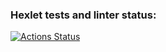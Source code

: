 ### Hexlet tests and linter status:
[![Actions Status](https://github.com/ava239/php-oop-project-lvl1/workflows/hexlet-check/badge.svg)](https://github.com/ava239/php-oop-project-lvl1/actions)
